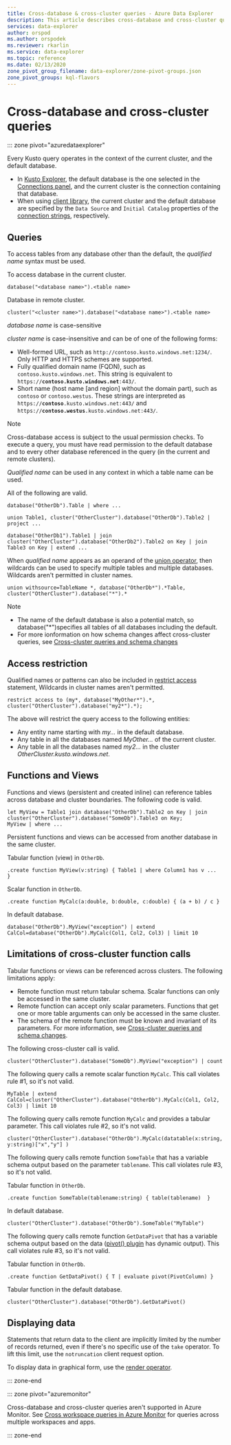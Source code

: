 ```yaml
---
title: Cross-database & cross-cluster queries - Azure Data Explorer
description: This article describes cross-database and cross-cluster queries in Azure Data Explorer.
services: data-explorer
author: orspod
ms.author: orspodek
ms.reviewer: rkarlin
ms.service: data-explorer
ms.topic: reference
ms.date: 02/13/2020
zone_pivot_group_filename: data-explorer/zone-pivot-groups.json
zone_pivot_groups: kql-flavors
---
```

# Cross-database and cross-cluster queries

::: zone pivot="azuredataexplorer"

Every Kusto query operates in the context of the current cluster, and the default database.
* In [Kusto Explorer](../tools/kusto-explorer.md), the default database is the one selected in the [Connections panel](../tools/kusto-explorer.md#connections-panel), and the current cluster is the connection containing that database.
* When using [client library](../api/netfx/about-kusto-data.md), the current cluster and the default database are specified by the `Data Source` and `Initial Catalog` properties of the [connection strings](../api/connection-strings/kusto.md), respectively.

## Queries
To access tables from any database other than the default, the *qualified name* syntax must be used.

To access database in the current cluster.

```kusto
database("<database name>").<table name>
```

Database in remote cluster.
```kusto
cluster("<cluster name>").database("<database name>").<table name>
```

*database name* is case-sensitive

*cluster name* is case-insensitive and can be of one of the following forms:
   * Well-formed URL, such as `http://contoso.kusto.windows.net:1234/`. Only HTTP and HTTPS schemes are supported.
   * Fully qualified domain name (FQDN), such as `contoso.kusto.windows.net`. This string is equivalent to `https://`**`contoso.kusto.windows.net`**`:443/`.
   * Short name (host name [and region] without the domain part), such as `contoso` or `contoso.westus`. These strings are interpreted as `https://`**`contoso`**`.kusto.windows.net:443/` and `https://`**`contoso.westus`**`.kusto.windows.net:443/`.

> [!NOTE]
> Cross-database access is subject to the usual permission checks.
> To execute a query, you must have read permission to the default database and
> to every other database referenced in the query (in the current and remote clusters).

*Qualified name* can be used in any context in which a table name can be used.

All of the following are valid.

```kusto
database("OtherDb").Table | where ...

union Table1, cluster("OtherCluster").database("OtherDb").Table2 | project ...

database("OtherDb1").Table1 | join cluster("OtherCluster").database("OtherDb2").Table2 on Key | join Table3 on Key | extend ...
```

When *qualified name* appears as an operand of the [union operator](./unionoperator.md), then wildcards can be used to specify multiple tables and multiple databases. Wildcards aren't permitted in cluster names.

```kusto
union withsource=TableName *, database("OtherDb*").*Table, cluster("OtherCluster").database("*").*
```

> [!NOTE]
> * The name of the default database is also a potential match, so database("&#42;")specifies all tables of all databases including the default.
> * For more ionformation on how schema changes affect cross-cluster queries, see [Cross-cluster queries and schema changes](../concepts/crossclusterandschemachanges.md)

## Access restriction

Qualified names or patterns can also be included in [restrict access](./restrictstatement.md) statement,
Wildcards in cluster names aren't permitted.

```kusto
restrict access to (my*, database("MyOther*").*, cluster("OtherCluster").database("my2*").*);
```

The above will restrict the query access to the following entities:

* Any entity name starting with *my...* in the default database. 
* Any table in all the databases named *MyOther...* of the current cluster.
* Any table in all the databases named *my2...* in the cluster *OtherCluster.kusto.windows.net*.

## Functions and Views

Functions and views (persistent and created inline) can reference tables across database and cluster boundaries. The following code is valid.

```kusto
let MyView = Table1 join database("OtherDb").Table2 on Key | join cluster("OtherCluster").database("SomeDb").Table3 on Key;
MyView | where ...
```

Persistent functions and views can be accessed from another database in the same cluster.

Tabular function (view) in `OtherDb`.

```kusto
.create function MyView(v:string) { Table1 | where Column1 has v ...  }  
```

Scalar function in `OtherDb`.

```kusto
.create function MyCalc(a:double, b:double, c:double) { (a + b) / c }  
```

In default database.

```kusto
database("OtherDb").MyView("exception") | extend CalCol=database("OtherDb").MyCalc(Col1, Col2, Col3) | limit 10
```

## Limitations of cross-cluster function calls

Tabular functions or views can be referenced across clusters. The following limitations apply:

* Remote function must return tabular schema. Scalar functions can only be accessed in the same cluster.
* Remote function can accept only scalar parameters. Functions that get one or more table arguments can only be accessed in the same cluster.
* The schema of the remote function must be known and invariant of its parameters. For more information, see [Cross-cluster queries and schema changes](../concepts/crossclusterandschemachanges.md).

The following cross-cluster call is valid.

```kusto
cluster("OtherCluster").database("SomeDb").MyView("exception") | count
```

The following query calls a remote scalar function `MyCalc`.
This call violates rule #1, so it's not valid.

```kusto
MyTable | extend CalCol=cluster("OtherCluster").database("OtherDb").MyCalc(Col1, Col2, Col3) | limit 10
```

The following query calls remote function `MyCalc` and provides a tabular parameter.
This call violates rule #2, so it's not valid.

```kusto
cluster("OtherCluster").database("OtherDb").MyCalc(datatable(x:string, y:string)["x","y"] )
```

The following query calls remote function `SomeTable` that has a variable schema output based on the parameter `tablename`.
This call violates rule #3, so it's not valid.

Tabular function in `OtherDb`.

```kusto
.create function SomeTable(tablename:string) { table(tablename)  }  
```

In default database.

```kusto
cluster("OtherCluster").database("OtherDb").SomeTable("MyTable")
```

The following query calls remote function `GetDataPivot` that has a variable schema output based on the data ([pivot() plugin](pivotplugin.md) has dynamic output).
This call violates rule #3, so it's not valid.

Tabular function in `OtherDb`.

```kusto
.create function GetDataPivot() { T | evaluate pivot(PivotColumn) }  
```

Tabular function in the default database.

```kusto
cluster("OtherCluster").database("OtherDb").GetDataPivot()
```

## Displaying data

Statements that return data to the client are implicitly limited by the number of records returned, even if there's no specific use of the `take` operator. To lift this limit, use the `notruncation` client request option.

To display data in graphical form, use the [render operator](renderoperator.md).

::: zone-end

::: zone pivot="azuremonitor"

Cross-database and cross-cluster queries aren't supported in Azure Monitor. See [Cross workspace queries in Azure Monitor](/azure/azure-monitor/log-query/cross-workspace-query) for queries across multiple workspaces and apps.

::: zone-end
